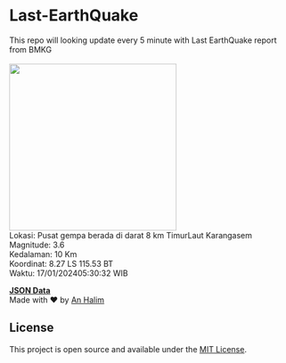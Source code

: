 # Last-EarthQuake
This repo will looking update every 5 minute with Last EarthQuake report from BMKG
<br>
<br>
<img src="https://static.bmkg.go.id/20240117053032.mmi.jpg" width="300"/>
<br>
Lokasi: Pusat gempa berada di darat 8 km TimurLaut Karangasem <br>
Magnitude: 3.6 <br>
Kedalaman: 10 Km <br>
Koordinat: 8.27 LS 115.53 BT <br>
Waktu: 17/01/202405:30:32 WIB <br>

<a href="./data/data.json">**JSON Data**</a>
<br>
Made with ❤️ by <a href="https://github.com/an-halim">An Halim</a>
## License

This project is open source and available under the [MIT License](LICENSE).
